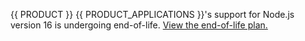 <Callout type="important">

  {{ PRODUCT }} {{ PRODUCT_APPLICATIONS }}'s support for Node.js version 16 is undergoing end-of-life. [View the end-of-life plan.](/guides/install_nodejs#end-of-life-for-node-js-16-support)
  
</Callout>